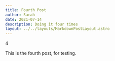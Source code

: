 ```yaml
---
title: Fourth Post
author: Sarah
date: 2021-07-14
description: Doing it four times
layout: ../../layouts/MarkdownPostLayout.astro
---
```


4

This is the fourth post, for testing.
